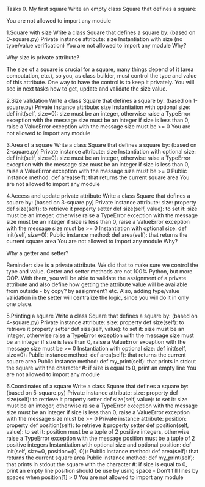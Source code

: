 Tasks 0. My first square Write an empty class Square that defines a square:

You are not allowed to import any module

1.Square with size Write a class Square that defines a square by: (based on 0-square.py)
Private instance attribute: size Instantiation with size (no type/value verification) You are not allowed to import any module Why?

Why size is private attribute?

The size of a square is crucial for a square, many things depend of it (area computation, etc.), so you, as class builder, must control the type and value of this attribute. One way to have the control is to keep it privately. You will see in next tasks how to get, update and validate the size value.

2.Size validation Write a class Square that defines a square by: (based on 1-square.py)
Private instance attribute: size Instantiation with optional size: def init(self, size=0): size must be an integer, otherwise raise a TypeError exception with the message size must be an integer if size is less than 0, raise a ValueError exception with the message size must be >= 0 You are not allowed to import any module

3.Area of a square Write a class Square that defines a square by: (based on 2-square.py)
Private instance attribute: size Instantiation with optional size: def init(self, size=0): size must be an integer, otherwise raise a TypeError exception with the message size must be an integer if size is less than 0, raise a ValueError exception with the message size must be >= 0 Public instance method: def area(self): that returns the current square area You are not allowed to import any module

4.Access and update private attribute Write a class Square that defines a square by: (based on 3-square.py)
Private instance attribute: size: property def size(self): to retrieve it property setter def size(self, value): to set it: size must be an integer, otherwise raise a TypeError exception with the message size must be an integer if size is less than 0, raise a ValueError exception with the message size must be >= 0 Instantiation with optional size: def init(self, size=0): Public instance method: def area(self): that returns the current square area You are not allowed to import any module Why?

Why a getter and setter?

Reminder: size is a private attribute. We did that to make sure we control the type and value. Getter and setter methods are not 100% Python, but more OOP. With them, you will be able to validate the assignment of a private attribute and also define how getting the attribute value will be available from outside - by copy? by assignment? etc. Also, adding type/value validation in the setter will centralize the logic, since you will do it in only one place.

5.Printing a square Write a class Square that defines a square by: (based on 4-square.py)
Private instance attribute: size: property def size(self): to retrieve it property setter def size(self, value): to set it: size must be an integer, otherwise raise a TypeError exception with the message size must be an integer if size is less than 0, raise a ValueError exception with the message size must be >= 0 Instantiation with optional size: def init(self, size=0): Public instance method: def area(self): that returns the current square area Public instance method: def my_print(self): that prints in stdout the square with the character #: if size is equal to 0, print an empty line You are not allowed to import any module

6.Coordinates of a square Write a class Square that defines a square by: (based on 5-square.py)
Private instance attribute: size: property def size(self): to retrieve it property setter def size(self, value): to set it: size must be an integer, otherwise raise a TypeError exception with the message size must be an integer if size is less than 0, raise a ValueError exception with the message size must be >= 0 Private instance attribute: position: property def position(self): to retrieve it property setter def position(self, value): to set it: position must be a tuple of 2 positive integers, otherwise raise a TypeError exception with the message position must be a tuple of 2 positive integers Instantiation with optional size and optional position: def init(self, size=0, position=(0, 0)): Public instance method: def area(self): that returns the current square area Public instance method: def my_print(self): that prints in stdout the square with the character #: if size is equal to 0, print an empty line position should be use by using space - Don’t fill lines by spaces when position[1] > 0 You are not allowed to import any module
